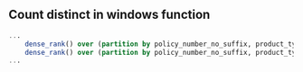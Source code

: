 ## Count distinct in windows function
```sql
...
    dense_rank() over (partition by policy_number_no_suffix, product_type order by policy_number asc) +
	dense_rank() over (partition by policy_number_no_suffix, product_type order by policy_number desc) - 1 as suffix_cnt
...
```